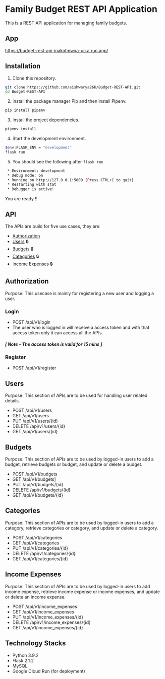 # Family Budget REST API Application

This is a REST API application for managing family budgets.

## App
https://budget-rest-api-jpakotmwxa-uc.a.run.app/

## Installation
1. Clone this repository.
```bash
git clone https://github.com/aishwarya26K/Budget-REST-API.git
cd Budget-REST-API
```
2. Install the package manager Pip and then install Pipenv.

```bash
pip install pipenv
```
3. Install the project dependencies.
```bash
pipenv install
```
4. Start the development environment.
```bash
$env:FLASK_ENV = "development"
flask run
```
5. You should see the following after `flask run`
```bash
 * Environment: development
 * Debug mode: on
 * Running on http://127.0.0.1:5000 (Press CTRL+C to quit)
 * Restarting with stat
 * Debugger is active!
```
You are ready !!


## API
The APIs are build for five use cases, they are:
  - [Authorization](#authorization)
  - [Users](#users) :lock:
  - [Budgets](#budgets) :lock:
  - [Categories](#categories) :lock:
  - [Income Expenses](#income-expenses) :lock:

## Authorization
Purpose: This usecase is mainly for registering a new user and logging a user.

### Login
  - POST /api/v1/login
  - The user who is logged in will receive a access token and with that access token only it can access all the APIs.
##### [ Note - The access token is valid for 15 mins ]
### Register
  - POST /api/v1/register

## Users
Purpose: This section of APIs are to be used for handling user related details.
  - POST /api/v1/users
  - GET /api/v1/users
  - PUT /api/v1/users/{id}
  - DELETE /api/v1/users/{id}
  - GET /api/v1/users/{id}

## Budgets
Purpose: This section of APIs are to be used by logged-in users to add a budget, retrieve budgets or budget, and update or delete a budget.
  - POST /api/v1/budgets
  - GET /api/v1/budgets]
  - PUT /api/v1/budgets/{id}
  - DELETE /api/v1/budgets/{id}
  - GET /api/v1/budgets/{id}

## Categories
Purpose: This section of APIs are to be used by logged-in users to add a category, retrieve categories or category, and update or delete a category.
  - POST /api/v1/categories
  - GET /api/v1/categories
  - PUT /api/v1/categories/{id}
  - DELETE /api/v1/categories/{id}
  - GET /api/v1/categories/{id}

## Income Expenses
Purpose: This section of APIs are to be used by logged-in users to add income expense, retrieve income expense or income expenses, and update or delete an income expense.
  - POST /api/v1/income_expenses
  - GET /api/v1/income_expenses
  - PUT /api/v1/income_expenses/{id}
  - DELETE /api/v1/income_expenses/{id}
  - GET /api/v1/income_expenses/{id}

## Technology Stacks
- Python 3.9.2
- Flask 2.1.2
- MySQL 
- Google Cloud Run (for deployment)
